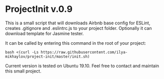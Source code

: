 # ProjectInit v.0.9

This is a small script that will downloads Airbnb base config for ESLint, creates .gitignore and .eslintrc.js to your project folder. Optionally it can download template for Jasmine tester.

It can be called by entering this command in the root of your project:

```
bash <(curl -Ls https://raw.githubusercontent.com/ilya-mikhaylov/project-init/master/init.sh)
```

Current version is tested on Ubuntu 19.10. Feel free to contact and maintain this small project.
